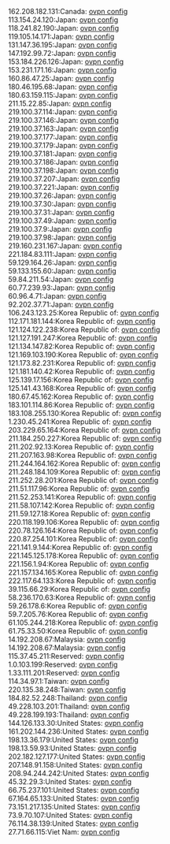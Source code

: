 162.208.182.131:Canada: [ovpn config](vpn/162_208_182_131.ovpn)  
113.154.24.120:Japan: [ovpn config](vpn/113_154_24_120.ovpn)  
118.241.82.190:Japan: [ovpn config](vpn/118_241_82_190.ovpn)  
119.105.14.171:Japan: [ovpn config](vpn/119_105_14_171.ovpn)  
131.147.36.195:Japan: [ovpn config](vpn/131_147_36_195.ovpn)  
147.192.99.72:Japan: [ovpn config](vpn/147_192_99_72.ovpn)  
153.184.226.126:Japan: [ovpn config](vpn/153_184_226_126.ovpn)  
153.231.171.16:Japan: [ovpn config](vpn/153_231_171_16.ovpn)  
160.86.47.25:Japan: [ovpn config](vpn/160_86_47_25.ovpn)  
180.46.195.68:Japan: [ovpn config](vpn/180_46_195_68.ovpn)  
180.63.159.115:Japan: [ovpn config](vpn/180_63_159_115.ovpn)  
211.15.22.85:Japan: [ovpn config](vpn/211_15_22_85.ovpn)  
219.100.37.114:Japan: [ovpn config](vpn/219_100_37_114.ovpn)  
219.100.37.146:Japan: [ovpn config](vpn/219_100_37_146.ovpn)  
219.100.37.163:Japan: [ovpn config](vpn/219_100_37_163.ovpn)  
219.100.37.177:Japan: [ovpn config](vpn/219_100_37_177.ovpn)  
219.100.37.179:Japan: [ovpn config](vpn/219_100_37_179.ovpn)  
219.100.37.181:Japan: [ovpn config](vpn/219_100_37_181.ovpn)  
219.100.37.186:Japan: [ovpn config](vpn/219_100_37_186.ovpn)  
219.100.37.198:Japan: [ovpn config](vpn/219_100_37_198.ovpn)  
219.100.37.207:Japan: [ovpn config](vpn/219_100_37_207.ovpn)  
219.100.37.221:Japan: [ovpn config](vpn/219_100_37_221.ovpn)  
219.100.37.26:Japan: [ovpn config](vpn/219_100_37_26.ovpn)  
219.100.37.30:Japan: [ovpn config](vpn/219_100_37_30.ovpn)  
219.100.37.31:Japan: [ovpn config](vpn/219_100_37_31.ovpn)  
219.100.37.49:Japan: [ovpn config](vpn/219_100_37_49.ovpn)  
219.100.37.9:Japan: [ovpn config](vpn/219_100_37_9.ovpn)  
219.100.37.98:Japan: [ovpn config](vpn/219_100_37_98.ovpn)  
219.160.231.167:Japan: [ovpn config](vpn/219_160_231_167.ovpn)  
221.184.83.111:Japan: [ovpn config](vpn/221_184_83_111.ovpn)  
59.129.164.26:Japan: [ovpn config](vpn/59_129_164_26.ovpn)  
59.133.155.60:Japan: [ovpn config](vpn/59_133_155_60.ovpn)  
59.84.211.54:Japan: [ovpn config](vpn/59_84_211_54.ovpn)  
60.77.239.93:Japan: [ovpn config](vpn/60_77_239_93.ovpn)  
60.96.4.71:Japan: [ovpn config](vpn/60_96_4_71.ovpn)  
92.202.37.71:Japan: [ovpn config](vpn/92_202_37_71.ovpn)  
106.243.123.25:Korea Republic of: [ovpn config](vpn/106_243_123_25.ovpn)  
112.171.181.144:Korea Republic of: [ovpn config](vpn/112_171_181_144.ovpn)  
121.124.122.238:Korea Republic of: [ovpn config](vpn/121_124_122_238.ovpn)  
121.127.191.247:Korea Republic of: [ovpn config](vpn/121_127_191_247.ovpn)  
121.134.147.82:Korea Republic of: [ovpn config](vpn/121_134_147_82.ovpn)  
121.169.103.190:Korea Republic of: [ovpn config](vpn/121_169_103_190.ovpn)  
121.173.82.231:Korea Republic of: [ovpn config](vpn/121_173_82_231.ovpn)  
121.181.140.42:Korea Republic of: [ovpn config](vpn/121_181_140_42.ovpn)  
125.139.17.156:Korea Republic of: [ovpn config](vpn/125_139_17_156.ovpn)  
125.141.43.168:Korea Republic of: [ovpn config](vpn/125_141_43_168.ovpn)  
180.67.45.162:Korea Republic of: [ovpn config](vpn/180_67_45_162.ovpn)  
183.101.114.86:Korea Republic of: [ovpn config](vpn/183_101_114_86.ovpn)  
183.108.255.130:Korea Republic of: [ovpn config](vpn/183_108_255_130.ovpn)  
1.230.45.241:Korea Republic of: [ovpn config](vpn/1_230_45_241.ovpn)  
203.229.65.164:Korea Republic of: [ovpn config](vpn/203_229_65_164.ovpn)  
211.184.250.227:Korea Republic of: [ovpn config](vpn/211_184_250_227.ovpn)  
211.202.92.13:Korea Republic of: [ovpn config](vpn/211_202_92_13.ovpn)  
211.207.163.98:Korea Republic of: [ovpn config](vpn/211_207_163_98.ovpn)  
211.244.164.162:Korea Republic of: [ovpn config](vpn/211_244_164_162.ovpn)  
211.248.184.109:Korea Republic of: [ovpn config](vpn/211_248_184_109.ovpn)  
211.252.28.201:Korea Republic of: [ovpn config](vpn/211_252_28_201.ovpn)  
211.51.117.96:Korea Republic of: [ovpn config](vpn/211_51_117_96.ovpn)  
211.52.253.141:Korea Republic of: [ovpn config](vpn/211_52_253_141.ovpn)  
211.58.107.142:Korea Republic of: [ovpn config](vpn/211_58_107_142.ovpn)  
211.59.127.18:Korea Republic of: [ovpn config](vpn/211_59_127_18.ovpn)  
220.118.199.106:Korea Republic of: [ovpn config](vpn/220_118_199_106.ovpn)  
220.78.126.164:Korea Republic of: [ovpn config](vpn/220_78_126_164.ovpn)  
220.87.254.101:Korea Republic of: [ovpn config](vpn/220_87_254_101.ovpn)  
221.141.9.144:Korea Republic of: [ovpn config](vpn/221_141_9_144.ovpn)  
221.145.125.178:Korea Republic of: [ovpn config](vpn/221_145_125_178.ovpn)  
221.156.1.94:Korea Republic of: [ovpn config](vpn/221_156_1_94.ovpn)  
221.157.134.165:Korea Republic of: [ovpn config](vpn/221_157_134_165.ovpn)  
222.117.64.133:Korea Republic of: [ovpn config](vpn/222_117_64_133.ovpn)  
39.115.66.29:Korea Republic of: [ovpn config](vpn/39_115_66_29.ovpn)  
58.236.170.63:Korea Republic of: [ovpn config](vpn/58_236_170_63.ovpn)  
59.26.178.6:Korea Republic of: [ovpn config](vpn/59_26_178_6.ovpn)  
59.7.205.76:Korea Republic of: [ovpn config](vpn/59_7_205_76.ovpn)  
61.105.244.218:Korea Republic of: [ovpn config](vpn/61_105_244_218.ovpn)  
61.75.33.50:Korea Republic of: [ovpn config](vpn/61_75_33_50.ovpn)  
14.192.208.67:Malaysia: [ovpn config](vpn/14_192_208_67.ovpn)  
14.192.208.67:Malaysia: [ovpn config](vpn/14_192_208_67.ovpn)  
115.37.45.211:Reserved: [ovpn config](vpn/115_37_45_211.ovpn)  
1.0.103.199:Reserved: [ovpn config](vpn/1_0_103_199.ovpn)  
1.33.111.201:Reserved: [ovpn config](vpn/1_33_111_201.ovpn)  
114.34.97.1:Taiwan: [ovpn config](vpn/114_34_97_1.ovpn)  
220.135.38.248:Taiwan: [ovpn config](vpn/220_135_38_248.ovpn)  
184.82.52.248:Thailand: [ovpn config](vpn/184_82_52_248.ovpn)  
49.228.103.201:Thailand: [ovpn config](vpn/49_228_103_201.ovpn)  
49.228.199.193:Thailand: [ovpn config](vpn/49_228_199_193.ovpn)  
144.126.133.30:United States: [ovpn config](vpn/144_126_133_30.ovpn)  
161.202.144.236:United States: [ovpn config](vpn/161_202_144_236.ovpn)  
198.13.36.179:United States: [ovpn config](vpn/198_13_36_179.ovpn)  
198.13.59.93:United States: [ovpn config](vpn/198_13_59_93.ovpn)  
202.182.127.177:United States: [ovpn config](vpn/202_182_127_177.ovpn)  
207.148.91.158:United States: [ovpn config](vpn/207_148_91_158.ovpn)  
208.94.244.242:United States: [ovpn config](vpn/208_94_244_242.ovpn)  
45.32.29.3:United States: [ovpn config](vpn/45_32_29_3.ovpn)  
66.75.237.101:United States: [ovpn config](vpn/66_75_237_101.ovpn)  
67.164.65.133:United States: [ovpn config](vpn/67_164_65_133.ovpn)  
73.151.217.135:United States: [ovpn config](vpn/73_151_217_135.ovpn)  
73.9.70.107:United States: [ovpn config](vpn/73_9_70_107.ovpn)  
76.114.38.139:United States: [ovpn config](vpn/76_114_38_139.ovpn)  
27.71.66.115:Viet Nam: [ovpn config](vpn/27_71_66_115.ovpn)  
